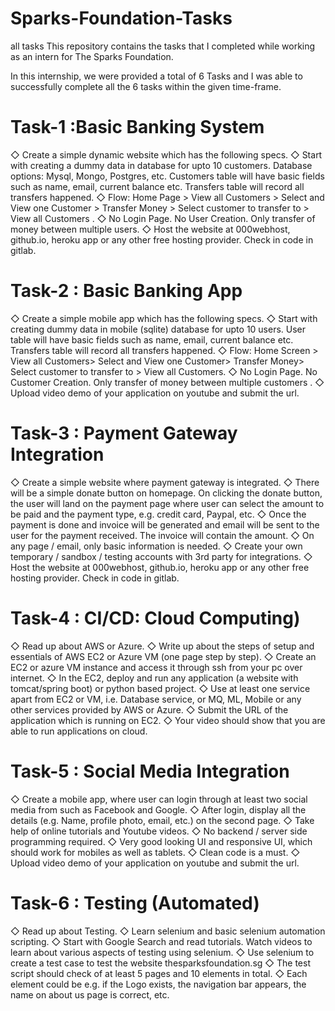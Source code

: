 # Sparks-Foundation-Tasks
all tasks
This repository contains the tasks that I completed while working as an intern for The Sparks Foundation.

In this internship, we were provided a total of 6 Tasks and I was able to successfully complete all the 6 tasks within the given time-frame.
# Task-1 :Basic Banking System
◇ Create a simple dynamic website which has the following specs.
◇ Start with creating a dummy data in database for upto 10
customers. Database options: Mysql, Mongo, Postgres, etc.
Customers table will have basic fields such as name, email,
current balance etc. Transfers table will record all transfers
happened.
◇ Flow: Home Page > View all Customers > Select and View one
Customer > Transfer Money > Select customer to transfer to >
View all Customers .
◇ No Login Page. No User Creation. Only transfer of money
between multiple users.
◇ Host the website at 000webhost, github.io, heroku app or any
other free hosting provider. Check in code in gitlab.


# Task-2 : Basic Banking App
◇ Create a simple mobile app which has the following specs.
◇ Start with creating dummy data in mobile (sqlite) database
for upto 10 users. User table will have basic fields such as
name, email, current balance etc. Transfers table will record
all transfers happened.
◇ Flow: Home Screen > View all Customers> Select and View
one Customer> Transfer Money> Select customer to transfer
to > View all Customers.
◇ No Login Page. No Customer Creation. Only transfer of money
between multiple customers .
◇ Upload video demo of your application on youtube and
submit the url.


# Task-3 : Payment Gateway Integration
◇ Create a simple website where payment gateway is integrated.
◇ There will be a simple donate button on homepage. On clicking
the donate button, the user will land on the payment page where
user can select the amount to be paid and the payment type, e.g.
credit card, Paypal, etc.
◇ Once the payment is done and invoice will be generated and
email will be sent to the user for the payment received. The
invoice will contain the amount.
◇ On any page / email, only basic information is needed.
◇ Create your own temporary / sandbox / testing accounts with 3rd
party for integrations.
◇ Host the website at 000webhost, github.io, heroku app or any
other free hosting provider. Check in code in gitlab.


# Task-4 : CI/CD: Cloud Computing)
◇ Read up about AWS or Azure.
◇ Write up about the steps of setup and essentials of AWS EC2
or Azure VM (one page step by step).
◇ Create an EC2 or azure VM instance and access it through
ssh from your pc over internet.
◇ In the EC2, deploy and run any application (a website with
tomcat/spring boot) or python based project.
◇ Use at least one service apart from EC2 or VM, i.e. Database
service, or MQ, ML, Mobile or any other services provided by
AWS or Azure.
◇ Submit the URL of the application which is running on EC2.
◇ Your video should show that you are able to run applications
on cloud.


# Task-5 : Social Media Integration
◇ Create a mobile app, where user can login through at least
two social media from such as Facebook and Google.
◇ After login, display all the details (e.g. Name, profile photo,
email, etc.) on the second page.
◇ Take help of online tutorials and Youtube videos.
◇ No backend / server side programming required.
◇ Very good looking UI and responsive UI, which should work
for mobiles as well as tablets.
◇ Clean code is a must.
◇ Upload video demo of your application on youtube and
submit the url.


# Task-6 : Testing (Automated)
◇ Read up about Testing.
◇ Learn selenium and basic selenium automation scripting.
◇ Start with Google Search and read tutorials. Watch videos to
learn about various aspects of testing using selenium.
◇ Use selenium to create a test case to test the website
thesparksfoundation.sg
◇ The test script should check of at least 5 pages and 10
elements in total.
◇ Each element could be e.g. if the Logo exists, the navigation
bar appears, the name on about us page is correct, etc.

